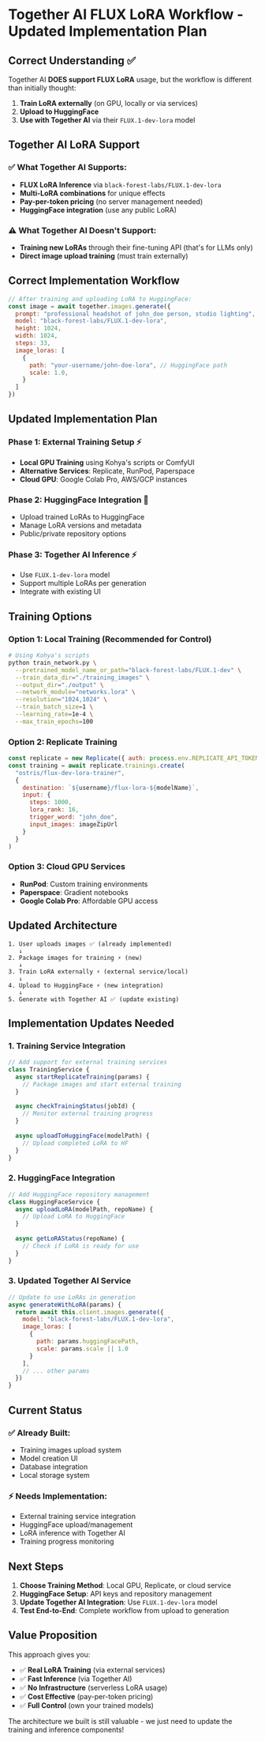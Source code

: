 # Together AI FLUX LoRA Workflow - Updated Implementation Plan

## Correct Understanding ✅

Together AI **DOES support FLUX LoRA** usage, but the workflow is different than initially thought:

1. **Train LoRA externally** (on GPU, locally or via services)
2. **Upload to HuggingFace** 
3. **Use with Together AI** via their `FLUX.1-dev-lora` model

## Together AI LoRA Support

### ✅ What Together AI Supports:
- **FLUX LoRA Inference** via `black-forest-labs/FLUX.1-dev-lora`
- **Multi-LoRA combinations** for unique effects
- **Pay-per-token pricing** (no server management needed)
- **HuggingFace integration** (use any public LoRA)

### ⚠️ What Together AI Doesn't Support:
- **Training new LoRAs** through their fine-tuning API (that's for LLMs only)
- **Direct image upload training** (must train externally)

## Correct Implementation Workflow

```javascript
// After training and uploading LoRA to HuggingFace:
const image = await together.images.generate({
  prompt: "professional headshot of john_doe person, studio lighting",
  model: "black-forest-labs/FLUX.1-dev-lora",
  height: 1024,
  width: 1024,
  steps: 33,
  image_loras: [
    {
      path: "your-username/john-doe-lora", // HuggingFace path
      scale: 1.0,
    }
  ]
})
```

## Updated Implementation Plan

### Phase 1: External Training Setup ⚡
- **Local GPU Training** using Kohya's scripts or ComfyUI
- **Alternative Services**: Replicate, RunPod, Paperspace
- **Cloud GPU**: Google Colab Pro, AWS/GCP instances

### Phase 2: HuggingFace Integration 🤗
- Upload trained LoRAs to HuggingFace
- Manage LoRA versions and metadata
- Public/private repository options

### Phase 3: Together AI Inference ⚡
- Use `FLUX.1-dev-lora` model
- Support multiple LoRAs per generation
- Integrate with existing UI

## Training Options

### Option 1: Local Training (Recommended for Control)
```bash
# Using Kohya's scripts
python train_network.py \
  --pretrained_model_name_or_path="black-forest-labs/FLUX.1-dev" \
  --train_data_dir="./training_images" \
  --output_dir="./output" \
  --network_module="networks.lora" \
  --resolution="1024,1024" \
  --train_batch_size=1 \
  --learning_rate=1e-4 \
  --max_train_epochs=100
```

### Option 2: Replicate Training
```javascript
const replicate = new Replicate({ auth: process.env.REPLICATE_API_TOKEN })
const training = await replicate.trainings.create(
  "ostris/flux-dev-lora-trainer",
  {
    destination: `${username}/flux-lora-${modelName}`,
    input: {
      steps: 1000,
      lora_rank: 16,
      trigger_word: "john_doe",
      input_images: imageZipUrl
    }
  }
)
```

### Option 3: Cloud GPU Services
- **RunPod**: Custom training environments
- **Paperspace**: Gradient notebooks  
- **Google Colab Pro**: Affordable GPU access

## Updated Architecture

```
1. User uploads images ✅ (already implemented)
   ↓
2. Package images for training ⚡ (new)
   ↓
3. Train LoRA externally ⚡ (external service/local)
   ↓
4. Upload to HuggingFace ⚡ (new integration)
   ↓
5. Generate with Together AI ✅ (update existing)
```

## Implementation Updates Needed

### 1. Training Service Integration
```javascript
// Add support for external training services
class TrainingService {
  async startReplicateTraining(params) {
    // Package images and start external training
  }
  
  async checkTrainingStatus(jobId) {
    // Monitor external training progress
  }
  
  async uploadToHuggingFace(modelPath) {
    // Upload completed LoRA to HF
  }
}
```

### 2. HuggingFace Integration
```javascript
// Add HuggingFace repository management
class HuggingFaceService {
  async uploadLoRA(modelPath, repoName) {
    // Upload LoRA to HuggingFace
  }
  
  async getLoRAStatus(repoName) {
    // Check if LoRA is ready for use
  }
}
```

### 3. Updated Together AI Service
```javascript
// Update to use LoRAs in generation
async generateWithLoRA(params) {
  return await this.client.images.generate({
    model: "black-forest-labs/FLUX.1-dev-lora",
    image_loras: [
      {
        path: params.huggingFacePath,
        scale: params.scale || 1.0
      }
    ],
    // ... other params
  })
}
```

## Current Status

### ✅ Already Built:
- Training images upload system
- Model creation UI
- Database integration
- Local storage system

### ⚡ Needs Implementation:
- External training service integration
- HuggingFace upload/management
- LoRA inference with Together AI
- Training progress monitoring

## Next Steps

1. **Choose Training Method**: Local GPU, Replicate, or cloud service
2. **HuggingFace Setup**: API keys and repository management  
3. **Update Together AI Integration**: Use `FLUX.1-dev-lora` model
4. **Test End-to-End**: Complete workflow from upload to generation

## Value Proposition

This approach gives you:
- ✅ **Real LoRA Training** (via external services)
- ✅ **Fast Inference** (via Together AI)
- ✅ **No Infrastructure** (serverless LoRA usage)
- ✅ **Cost Effective** (pay-per-token pricing)
- ✅ **Full Control** (own your trained models)

The architecture we built is still valuable - we just need to update the training and inference components! 